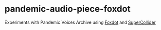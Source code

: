 # pandemic-audio-piece-foxdot

Experiments with Pandemic Voices Archive using [Foxdot](https://foxdot.org/) and [SuperCollider](https://supercollider.github.io/)
